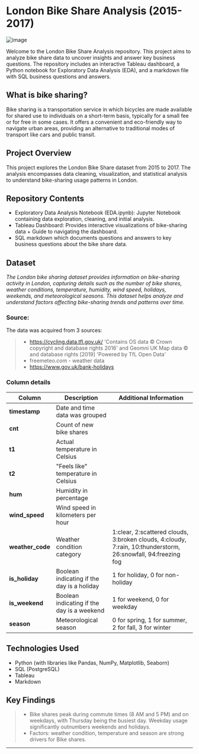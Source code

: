 
# London Bike Share Analysis (2015-2017)

![image](https://github.com/user-attachments/assets/edb90b1e-203d-439f-8a0d-b12def24bba3)

Welcome to the London Bike Share Analysis repository. This project aims to analyze bike share data to uncover insights and answer key business questions. The repository includes an interactive Tableau dashboard, a Python notebook for Exploratory Data Analysis (EDA), and a markdown file with SQL business questions and answers.

## What is bike sharing?
Bike sharing is a transportation service in which bicycles are made available for shared use to individuals on a short-term basis, typically for a small fee or for free in some cases. It offers a convenient and eco-friendly way to navigate urban areas, providing an alternative to traditional modes of transport like cars and public transit.


## Project Overview
This project explores the London Bike Share dataset from 2015 to 2017. The analysis encompasses data cleaning, visualization, and statistical analysis to understand bike-sharing usage patterns in London.

## Repository Contents
* Exploratory Data Analysis Notebook (EDA.ipynb): Jupyter Notebook containing data exploration, cleaning, and initial analysis.
* Tableau Dashboard: Provides interactive visualizations of bike-sharing data + Guide to navigating the dashboard.
* SQL markdown which documents questions and answers to key business questions about the bike share data.

## Dataset 
*The London bike sharing dataset provides information on bike-sharing activity in London, capturing details such as the number of bike shares, weather conditions, temperature, humidity, wind speed, holidays, weekends, and meteorological seasons. This dataset helps analyze and understand factors affecting bike-sharing trends and patterns over time.*

### Source: 
The data was acquired from 3 sources:
>* https://cycling.data.tfl.gov.uk/ 'Contains OS data © Crown copyright and database rights 2016' and Geomni UK Map data © and database rights [2019] 'Powered by TfL Open Data'
>* freemeteo.com - weather data
>* https://www.gov.uk/bank-holidays



### Column details

| Column         | Description                               | Additional Information                              |
|----------------|-------------------------------------------|-----------------------------------------------------|
|**timestamp**   | Date and time data was grouped            |                                                     |
|**cnt**         | Count of new bike shares                  |                                                     |
|**t1**          | Actual temperature in Celsius             |                                                     |
|**t2**          |"Feels like" temperature in Celsius        |                                                     |
|**hum**         | Humidity in percentage                    |                                                     |
|**wind_speed**  | Wind speed in kilometers per hour         |                                                     |
|**weather_code**| Weather condition category                |1:clear, 2:scattered clouds, 3:broken clouds, 4:cloudy, 7:rain, 10:thunderstorm, 26:snowfall, 94:freezing fog |     
|**is_holiday**  | Boolean indicating if the day is a holiday| 1 for holiday, 0 for non-holiday                    |
|**is_weekend**  | Boolean indicating if the day is a weekend|1 for weekend, 0 for weekday                         |
|**season**      | Meteorological season                     | 0 for spring, 1 for summer, 2 for fall, 3 for winter|

## Technologies Used

*   Python (with libraries like Pandas, NumPy, Matplotlib, Seaborn)
*   SQL (PostgreSQL)
*   Tableau
*   Markdown

## Key Findings 

> *   Bike shares peak during commute times (8 AM and 5 PM) and on weekdays, with Thursday being the busiest day. Weekday usage significantly outnumbers weekends and holidays.
> *   Factors: weather condition, temperature and season are strong drivers for Bike shares.

--------------------------------------------------------------------------------------------------------------------------------------------------------

